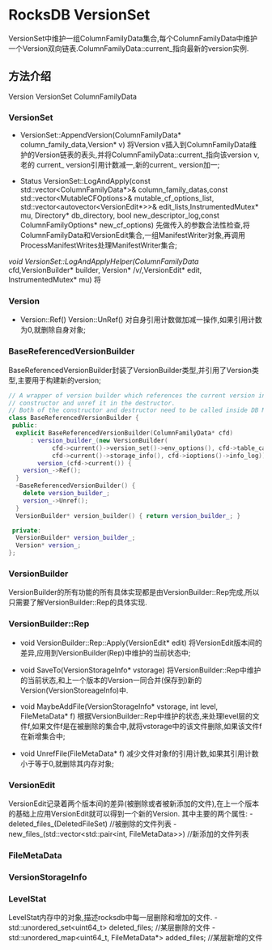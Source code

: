 # RocksDB VersionSet

VersionSet中维护一组ColumnFamilyData集合,每个ColumnFamilyData中维护一个Version双向链表.ColumnFamilyData::current_指向最新的version实例.

## 方法介绍

Version VersionSet ColumnFamilyData

### VersionSet

* VersionSet::AppendVersion(ColumnFamilyData* column_family_data,Version* v)
将Version v插入到ColumnFamilyData维护的Version链表的表头,并将ColumnFamilyData::current_指向该version v,老的 current_ version引用计数减一,新的current_ version加一;

* Status VersionSet::LogAndApply(const std::vector<ColumnFamilyData*>& column_family_datas,const std::vector\<MutableCFOptions\>& mutable_cf_options_list, std::vector<autovector<VersionEdit*>>& edit_lists,InstrumentedMutex* mu, Directory* db_directory, bool new_descriptor_log,const ColumnFamilyOptions* new_cf_options)
先做传入的参数合法性检查,将ColumnFamilyData和VersionEdit集合,一组ManifestWriter对象,再调用ProcessManifestWrites处理ManifestWriter集合;

*void VersionSet::LogAndApplyHelper(ColumnFamilyData* cfd,VersionBuilder* builder, Version* /*v*/,VersionEdit* edit, InstrumentedMutex* mu)
将

### Version

* Version::Ref()
Version::UnRef()
对自身引用计数做加减一操作,如果引用计数为0,就删除自身对象;

### BaseReferencedVersionBuilder

BaseReferencedVersionBuilder封装了VersionBuilder类型,并引用了Version类型,主要用于构建新的version;

```c++
// A wrapper of version builder which references the current version in
// constructor and unref it in the destructor.
// Both of the constructor and destructor need to be called inside DB Mutex.
class BaseReferencedVersionBuilder {
 public:
  explicit BaseReferencedVersionBuilder(ColumnFamilyData* cfd)
      : version_builder_(new VersionBuilder(
            cfd->current()->version_set()->env_options(), cfd->table_cache(),
            cfd->current()->storage_info(), cfd->ioptions()->info_log)),
        version_(cfd->current()) {
    version_->Ref();
  }
  ~BaseReferencedVersionBuilder() {
    delete version_builder_;
    version_->Unref();
  }
  VersionBuilder* version_builder() { return version_builder_; }

 private:
  VersionBuilder* version_builder_;
  Version* version_;
};
```

### VersionBuilder

VersionBuilder的所有功能的所有具体实现都是由VersionBuilder::Rep完成,所以只需要了解VersionBuilder::Rep的具体实现.

### VersionBuilder::Rep

* void VersionBuilder::Rep::Apply(VersionEdit* edit)
将VersionEdit版本间的差异,应用到VersionBuilder(Rep)中维护的当前状态中;

* void SaveTo(VersionStorageInfo* vstorage)
将VersionBuilder::Rep中维护的当前状态,和上一个版本的Version一同合并(保存到)新的Version(VersionStoreageInfo)中.

* void MaybeAddFile(VersionStorageInfo* vstorage, int level, FileMetaData* f)
根据VersionBuilder::Rep中维护的状态,来处理level层的文件f,如果文件f是在被删除的集合中,就将vstorage中的该文件删除,如果该文件f在新增集合中;

* void UnrefFile(FileMetaData* f)
减少文件对象f的引用计数,如果其引用计数小于等于0,就删除其内存对象;

### VersionEdit

VersionEdit记录着两个版本间的差异(被删除或者被新添加的文件),在上一个版本的基础上应用VersionEdit就可以得到一个新的Version.
其中主要的两个属性:
    - deleted_files_(DeletedFileSet)                           //被删除的文件列表
    - new_files_(std::vector<std::pair<int, FileMetaData>>)    //新添加的文件列表

### FileMetaData

### VersionStorageInfo

### LevelStat

LevelStat内存中的对象,描述rocksdb中每一层删除和增加的文件.
    - std::unordered_set<uint64_t> deleted_files; //某层删除的文件
    - std::unordered_map<uint64_t, FileMetaData*> added_files; //某层新增的文件
